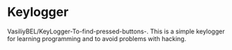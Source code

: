 # Keylogger
VasiliyBEL/KeyLogger-To-find-pressed-buttons-.
This is a simple keylogger for learning programming and to avoid problems with hacking.
